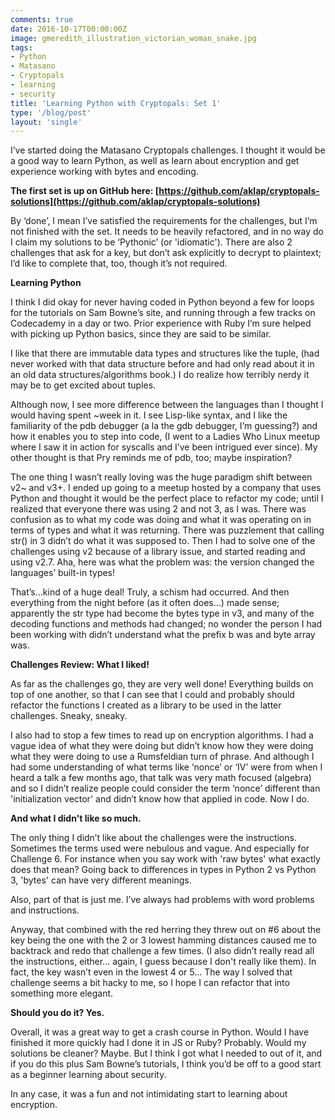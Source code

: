 ```yaml
---
comments: true
date: 2016-10-17T00:00:00Z
image: gmeredith_illustration_victorian_woman_snake.jpg
tags:
- Python
- Matasano
- Cryptopals
- learning
- security
title: 'Learning Python with Cryptopals: Set 1'
type: '/blog/post'
layout: 'single'
---
```

I’ve started doing the Matasano Cryptopals challenges. I thought it would be a good way to learn Python, as well as learn about encryption and get experience working with bytes and encoding.<br>

__The first set is up on GitHub here: [https://github.com/aklap/cryptopals-solutions](https://github.com/aklap/cryptopals-solutions)__

By ‘done’, I mean I’ve satisfied the requirements for the challenges, but I’m not finished with the set. It needs to be heavily refactored, and in no way do I claim my solutions to be ‘Pythonic’ (or 'idiomatic'). There are also 2 challenges that ask for a key, but don’t ask explicitly to decrypt to plaintext; I’d like to complete that, too, though it’s not required.

**Learning Python**

I think I did okay for never having coded in Python beyond a few for loops for the tutorials on Sam Bowne’s site, and running through a few tracks on Codecademy in a day or two. Prior experience with Ruby I’m sure helped with picking up Python basics, since they are said to be similar.

I like that there are immutable data types and structures like the tuple, (had never worked with that data structure before and had only read about it in an old data structures/algorithms book.) I do realize how terribly nerdy it may be to get excited about tuples.

Although now, I see more difference between the languages than I thought I would having spent ~week in it. I see Lisp-like syntax, and I like the familiarity of the pdb debugger (a la the gdb debugger, I’m guessing?) and how it enables you to step into code, (I went to a Ladies Who Linux meetup where I saw it in action for syscalls and I’ve been intrigued ever since). My other thought is that Pry reminds me of pdb, too; maybe inspiration? 

The one thing I wasn’t really loving was the huge paradigm shift between v2~ and v3+. I ended up going to a meetup hosted by a company that uses Python and thought it would be the perfect place to refactor my code; until I realized that everyone there was using 2 and not 3, as I was. There was confusion as to what my code was doing and what it was operating on in terms of types and what it was returning. There was puzzlement that calling str() in 3 didn’t do what it was supposed to. Then I had to solve one of the challenges using v2 because of a library issue, and started reading and using v2.7. Aha, here was what the problem was: the version changed the languages’ built-in types!

That’s…kind of a huge deal! Truly, a schism had occurred. And then everything from the night before (as it often does…) made sense; apparently the str type had become the bytes type in v3, and many of the decoding functions and methods had changed; no wonder the person I had been working with didn’t understand what the prefix b was and byte array was.

**Challenges Review: What I liked!**

As far as the challenges go, they are very well done! Everything builds on top of one another, so that I can see that I could and probably should refactor the functions I created as a library to be used in the latter challenges. Sneaky, sneaky.

I also had to stop a few times to read up on encryption algorithms. I had a vague idea of what they were doing but didn’t know how they were doing what they were doing to use a Rumsfeldian turn of phrase. And although I had some understanding of what terms like ‘nonce’ or ‘IV’ were from when I heard a talk a few months ago, that talk was very math focused (algebra) and so I didn’t realize people could consider the term ‘nonce’ different than 'initialization vector' and didn’t know how that applied in code. Now I do.

**And what I didn't like so much.**

The only thing I didn’t like about the challenges were the instructions. Sometimes the terms used were nebulous and vague. And especially for Challenge 6. For instance when you say work with 'raw bytes' what exactly does that mean? Going back to differences in types in Python 2 vs Python 3, 'bytes' can have very different meanings. 

Also, part of that is just me. I’ve always had problems with word problems and instructions. 

Anyway, that combined with the red herring they threw out on #6 about the key being the one with the 2 or 3 lowest hamming distances caused me to backtrack and redo that challenge a few times. (I also didn’t really read all the instructions, either... again, I guess because I don't really like them). In fact, the key wasn’t even in the lowest 4 or 5... The way I solved that challenge  seems a bit hacky to me, so I hope I can refactor that into something more elegant.

**Should you do it? Yes.**

Overall, it was a great way to get a crash course in Python. Would I have finished it more quickly had I done it in JS or Ruby? Probably. Would my solutions be cleaner? Maybe. But I think I got what I needed to out of it, and if you do this plus Sam Bowne’s tutorials, I think you’d be off to a good start as a beginner learning about security.

In any case, it was a  fun and not intimidating start to learning about encryption.